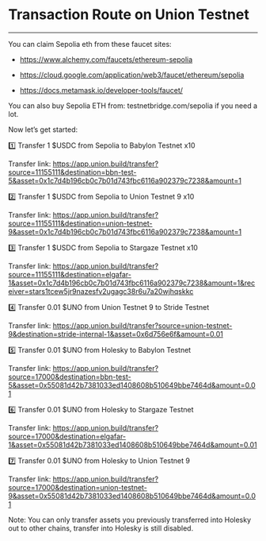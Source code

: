 # Transaction Route on Union Testnet
---

You can claim Sepolia eth from these faucet sites: 

- https://www.alchemy.com/faucets/ethereum-sepolia

- https://cloud.google.com/application/web3/faucet/ethereum/sepolia

- https://docs.metamask.io/developer-tools/faucet/

You can also buy Sepolia ETH from: testnetbridge.com/sepolia if you need a lot.

 Now let’s get started:

1️⃣ Transfer 1 $USDC from Sepolia to Babylon Testnet x10

Transfer link: https://app.union.build/transfer?source=11155111&destination=bbn-test-5&asset=0x1c7d4b196cb0c7b01d743fbc6116a902379c7238&amount=1

2️⃣ Transfer 1 $USDC from Sepolia to Union Testnet 9 x10

Transfer link: https://app.union.build/transfer?source=11155111&destination=union-testnet-9&asset=0x1c7d4b196cb0c7b01d743fbc6116a902379c7238&amount=1

3️⃣ Transfer 1 $USDC from Sepolia to Stargaze Testnet x10 

Transfer link: https://app.union.build/transfer?source=11155111&destination=elgafar-1&asset=0x1c7d4b196cb0c7b01d743fbc6116a902379c7238&amount=1&receiver=stars1tcew5jr9nazesfv2ugagc38r6u7a20wjhqskkc

4️⃣ Transfer 0.01 $UNO from Union Testnet 9 to Stride Testnet

Transfer link: https://app.union.build/transfer?source=union-testnet-9&destination=stride-internal-1&asset=0x6d756e6f&amount=0.01

5️⃣ Transfer 0.01 $UNO from Holesky to Babylon Testnet

Transfer link: https://app.union.build/transfer?source=17000&destination=bbn-test-5&asset=0x55081d42b7381033ed1408608b510649bbe7464d&amount=0.01

6️⃣ Transfer 0.01 $UNO from Holesky to Stargaze Testnet

Transfer link: https://app.union.build/transfer?source=17000&destination=elgafar-1&asset=0x55081d42b7381033ed1408608b510649bbe7464d&amount=0.01

7️⃣ Transfer 0.01 $UNO from Holesky to Union Testnet 9

Transfer link: https://app.union.build/transfer?source=17000&destination=union-testnet-9&asset=0x55081d42b7381033ed1408608b510649bbe7464d&amount=0.01

Note: You can only transfer assets you previously transferred into Holesky out to other chains, transfer into Holesky is still disabled.
